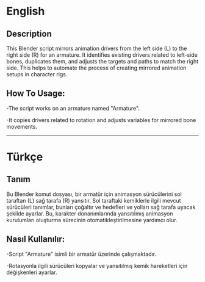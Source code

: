 # English

## Description

This Blender script mirrors animation drivers from the left side (L) to the right side (R) for an armature. It identifies existing drivers related to left-side bones, duplicates them, and adjusts the targets and paths to match the right side. This helps to automate the process of creating mirrored animation setups in character rigs.

## How To Usage:

-The script works on an armature named "Armature".

-It copies drivers related to rotation and adjusts variables for mirrored bone movements.

---

# Türkçe

## Tanım

Bu Blender komut dosyası, bir armatür için animasyon sürücülerini sol taraftan (L) sağ tarafa (R) yansıtır. Sol taraftaki kemiklerle ilgili mevcut sürücüleri tanımlar, bunları çoğaltır ve hedefleri ve yolları sağ tarafa uyacak şekilde ayarlar. Bu, karakter donanımlarında yansıtılmış animasyon kurulumları oluşturma sürecinin otomatikleştirilmesine yardımcı olur.

## Nasıl Kullanılır:

-Script "Armature" isimli bir armatür üzerinde çalışmaktadır.

-Rotasyonla ilgili sürücüleri kopyalar ve yansıtılmış kemik hareketleri için değişkenleri ayarlar.
